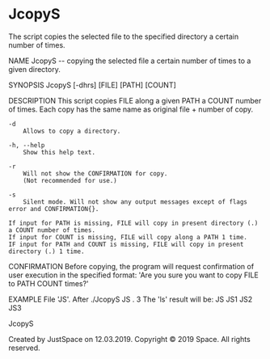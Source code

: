 # JcopyS
The script copies the selected file to the specified directory a certain number of times.

NAME
	JcopyS -- copying the selected file a certain number of times to a given directory.

SYNOPSIS
	JcopyS [-dhrs] [FILE] [PATH] [COUNT]

DESCRIPTION
	This script copies FILE along a given PATH a COUNT number of times.
	Each copy has the same name as original file + number of copy.

	-d
		Allows to copy a directory.

	-h, --help
		Show this help text.

	-r
		Will not show the CONFIRMATION for copy.
		(Not recommended for use.)

	-s
		Silent mode. Will not show any output messages except of flags error and CONFIRMATION{}.

	If input for PATH is missing, FILE will copy in present directory (.) a COUNT number of times.
	If input for COUNT is missing, FILE will copy along a PATH 1 time.
	IF input for PATH and COUNT is missing, FILE will copy in present directory (.) 1 time.

CONFIRMATION
	Before copying, the program will request confirmation of user execution in the specified format:
	'Are you sure you want to copy FILE to PATH COUNT times?'

EXAMPLE
	File 'JS'. After ./JcopyS JS . 3
	The 'ls' result will be:
	JS JS1 JS2 JS3

JcopyS

Created by JustSpace on 12.03.2019.
Copyright © 2019 Space. All rights reserved.
